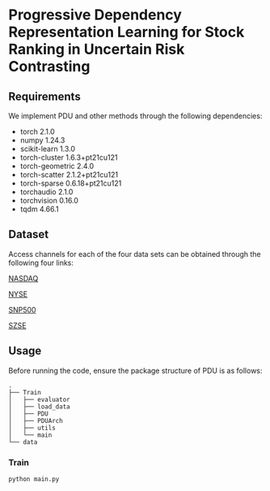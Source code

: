 #  Progressive Dependency Representation Learning for Stock Ranking in Uncertain Risk Contrasting
## Requirements
We implement PDU and other methods through the following dependencies:
- torch                            2.1.0
- numpy                         1.24.3
- scikit-learn                  1.3.0
- torch-cluster	         1.6.3+pt21cu121	
- torch-geometric	   2.4.0	
- torch-scatter        	 2.1.2+pt21cu121	
- torch-sparse	         0.6.18+pt21cu121	
- torchaudio	            2.1.0	
- torchvision	           0.16.0	
- tqdm	                     4.66.1	
## Dataset
Access channels for each of the four data sets can be obtained through the following four links:

[NASDAQ](https://tushare.pro/document/2?doc_id=252)

[NYSE](https://tushare.pro/document/2?doc_id=252)

[SNP500](https://github.com/dmis-lab/hats)

[SZSE](https://www.szse.cn/market/product/stock/list/index.html)

## Usage
Before running the code, ensure the package structure of PDU is as follows:

```
.
├── Train
│   ├── evaluator
│   ├── load_data
│   ├── PDU
│   ├── PDUArch
│   ├── utils
│   └── main
└── data
```


### Train
```bash
python main.py
```
